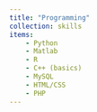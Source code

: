 ```yaml
---
title: "Programming"
collection: skills
items:
    - Python 
    - Matlab 
    - R 
    - C++ (basics) 
    - MySQL 
    - HTML/CSS 
    - PHP
---
```

